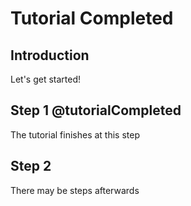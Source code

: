 # Tutorial Completed 

## Introduction

Let's get started!

## Step 1 @tutorialCompleted

The tutorial finishes at this step

## Step 2 

There may be steps afterwards